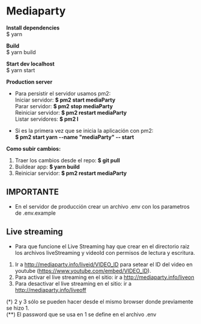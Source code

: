 # Mediaparty #

**Install dependencies**  
$ yarn

**Build**  
$ yarn build
  
**Start dev localhost**  
$ yarn start  
  
**Production server**  
- Para persistir el servidor usamos pm2:  
Iniciar servidor: **$ pm2 start mediaParty**  
Parar servidor: **$ pm2 stop mediaParty**  
Reiniciar servidor: **$ pm2 restart mediaParty**  
Listar servidores: **$ pm2 l**  

- Si es la primera vez que se inicia la aplicación con pm2:  
**$ pm2 start yarn --name "mediaParty" -- start**  
  
**Como subir cambios:**  
1. Traer los cambios desde el repo: **$ git pull**  
2. Buildear app: **$ yarn build**  
3. Reiniciar servidor: **$ pm2 restart mediaParty**  
  
  
## IMPORTANTE ##  
- En el servidor de producción crear un archivo .env con los parametros de .env.example  
  
  
## Live streaming ##  
- Para que funcione el Live Streaming hay que crear en el directorio raiz los archivos liveStreaming y videoId con permisos de lectura y escritura.  

1. Ir a http://mediaparty.info/liveid/VIDEO_ID para setear el ID del video en youtube (https://www.youtube.com/embed/VIDEO_ID).
2. Para activar el live streaming en el sitio: ir a http://mediaparty.info/liveon
3. Para desactivar el live streaming en el sitio: ir a http://mediaparty.info/liveoff

(*) 2 y 3 sólo se pueden hacer desde el mismo browser donde previamente se hizo 1.  
(**) El password que se usa en 1 se define en el archivo .env  
  